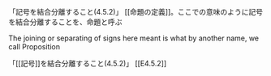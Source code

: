 「記号を結合分離すること(4.5.2)」
[[命題の定義]]。ここでの意味のように記号を結合分離することを、命題と呼ぶ



The joining or separating of signs here meant is what by another name, we call Proposition


 「[[記号]]を結合分離すること(4.5.2)」
 [[E4.5.2]]
